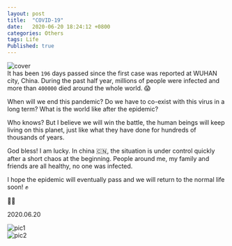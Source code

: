 ```yaml
---
layout: post
title:  "COVID-19"
date:   2020-06-20 18:24:12 +0800
categories: Others
tags: Life
Published: true
---
```

![cover]({{site.assets_base_url}}/assets/image/others-covid19-cover.jpeg)    
It has been `196` days passed since the first case was reported at WUHAN city, China. During the past half year, millions of people were infected and more than `400000` died around the whole world. 😱 

When will we end this pandemic? Do we have to co-exist with this virus in a long term? What is the world like after the epidemic? 

Who knows? But I believe we will win the battle, the human beings will keep living on this planet, just like what they have done for hundreds of thousands of years. 

God bless! I am lucky. In china :cn:, the situation is under control quickly after a short chaos at the beginning. People around me, my family and friends are all healthy, no one was infected. 

I hope the epidemic will eventually pass and we will return to the normal life soon! ✊ 

🙏🏻

2020.06.20

![pic1]({{site.baseurl}}/assets/image/others-covid19-02.png)   
![pic2]({{site.baseurl}}/assets/image/others-covid19-01.png) 
